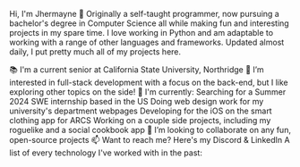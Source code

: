 Hi, I'm Jhermayne 👋
Originally a self-taught programmer, now pursuing a bachelor's degree in Computer Science all while making fun and interesting projects in my spare time. I love working in Python and am adaptable to working with a range of other languages and frameworks. Updated almost daily, I put pretty much all of my projects here.

📚 I'm a current senior at California State University, Northridge
👀 I’m interested in full-stack development with a focus on the back-end, but I like exploring other topics on the side!
🌱 I'm currently:
Searching for a Summer 2024 SWE internship based in the US
Doing web design work for my university's department webpages
Developing for the iOS on the smart clothing app for ARCS
Working on a couple side projects, including my roguelike and a social cookbook app
💞️ I’m looking to collaborate on any fun, open-source projects
📫 Want to reach me? Here's my Discord & LinkedIn
A list of every technology I've worked with in the past:

<!---
jheraff/jheraff is a ✨ special ✨ repository because its `README.md` (this file) appears on your GitHub profile.
You can click the Preview link to take a look at your changes.
--->
